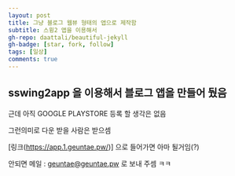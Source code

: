 ```yaml
---
layout: post
title: 그냥 블로그 웹뷰 형태의 앱으로 제작함
subtitle: 스윙2 앱을 이용해서
gh-repo: daattali/beautiful-jekyll
gh-badge: [star, fork, follow]
tags: [일상]
comments: true
---
```


## sswing2app 을 이용해서 블로그 앱을 만들어 뒀음 

근데 아직 GOOGLE PLAYSTORE 등록 할 생각은 없음 

그런의미로 다운 받을 사람은 받으셈 

[링크(https://app.1.geuntae.pw/)] 으로 들어가면 아마 될거임(?)

안되면 메일 : geuntae@geuntae.pw 로 보내 주셈 ㅋㅋ